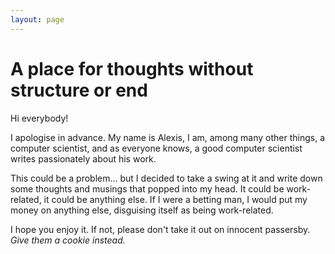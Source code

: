 ```yaml
---
layout: page
---
```


# A place for thoughts without structure or end

Hi everybody!

I apologise in advance. My name is Alexis, I am, among many other things, a computer scientist, and as everyone knows, a good computer scientist writes passionately about his work.

This could be a problem... but I decided to take a swing at it and write down some thoughts and musings that popped into my head. It could be work-related, it could be anything else. If I were a betting man, I would put my money on anything else, disguising itself as being work-related.

I hope you enjoy it. If not, please don't take it out on innocent passersby. _Give them a cookie instead._
